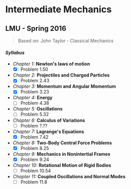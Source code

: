 # Intermediate Mechanics
## LMU - Spring 2016

> Based on: John Taylor - Classical Mechanics

#### *Syllabus*
 - *Chapter 1:* **Newton's laws of motion**
    - [X] Problem 1.50
 - *Chapter 2:* **Projectiles and Charged Particles**
    - [X] Problem 2.43
 - *Chapter 3:* **Momentum and Angular Momentum**
    - [X] Problem 3.23
 - *Chapter 4:* **Energy**
    - [ ] Problem 4.38
 - *Chapter 5:* **Oscillations**
    - [ ] Problem 5.32
 - *Chapter 6:* **Calculus of Variations**
    - [ ] Problem ?.??
 - *Chapter 7:* **Lagrange's Equations**
    - [X] Problem 7.42
 - *Chapter 8:* **Two-Body Central Force Problems**
    - [X] Problem 8.25
 - *Chapter 9:* **Mechanics in Nonintertial Frames**
    - [X] Problem 9.24
 - *Chapter 10:* **Rotational Motion of Rigid Bodies**
    - [ ] Problem 10.54
 - *Chapter 11:* **Coupled Oscillations and Normal Modes**
    - [ ] Problem 11.8
